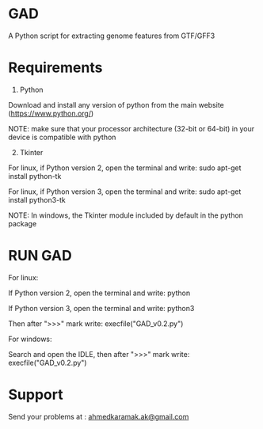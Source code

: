 # GAD

A Python script for extracting genome features from GTF/GFF3

# Requirements
1. Python

Download and install any version of python from the main website (https://www.python.org/)

NOTE: make sure that your processor architecture (32-bit or 64-bit) in your device is compatible with python

2. Tkinter

For linux, if Python version 2, open the terminal and write: sudo apt-get install python-tk

For linux, if Python version 3, open the terminal and write: sudo apt-get install python3-tk

NOTE: In windows, the Tkinter module included by default in the python package

# RUN GAD
For linux:

If Python version 2, open the terminal and write: python

If Python version 3, open the terminal and write: python3

Then after ">>>" mark write: execfile("GAD_v0.2.py")

For windows:

Search and open the IDLE, then after ">>>" mark write: execfile("GAD_v0.2.py")

# Support

Send your problems at : ahmedkaramak.ak@gmail.com
